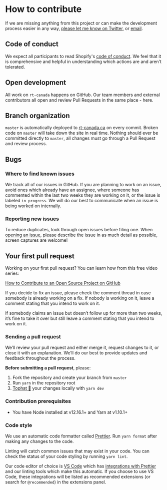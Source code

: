 # How to contribute

If we are missing anything from this project or can make the development process easier in any way, [please let me know on Twitter](https://twitter.com/martinblaws), or [email](mailto:martin@consultlowtide.ca).

## Code of conduct

We expect all participants to read Shopify's [code of conduct](https://github.com/Shopify/polaris-react/blob/master/.github/CODE_OF_CONDUCT.md). We feel that it is comprehensive and helpful in understanding which actions are and aren’t tolerated.

## Open development

All work on `rt-canada` happens on GitHub. Our team members and external contributors all open and review Pull Requests in the same place - here.

## Branch organization

`master` is automatically deployed to [rt-canada.ca](https://rt-canada.ca) on every commit. Broken code on `master` will take down the site in real time. Nothing should ever be committed directly to `master`, all changes must go through a Pull Request and review process.

## Bugs

### Where to find known issues

We track all of our issues in GitHub. If you are planning to work on an issue, avoid ones which already have an assignee, where someone has commented within the last two weeks they are working on it, or the issue is labeled `in progress`. We will do our best to communicate when an issue is being worked on internally.

### Reporting new issues

To reduce duplicates, look through open issues before filing one. When [opening an issue](https://github.com/consultlowtide/rt-canada/issues/new), please describe the issue in as much detail as possible, screen captures are welcome!

## Your first pull request

Working on your first pull request? You can learn how from this free video series:

[How to Contribute to an Open Source Project on GitHub](https://egghead.io/series/how-to-contribute-to-an-open-source-project-on-github)

If you decide to fix an issue, please check the comment thread in case somebody is already working on a fix. If nobody is working on it, leave a comment stating that you intend to work on it.

If somebody claims an issue but doesn’t follow up for more than two weeks, it’s fine to take it over but still leave a comment stating that you intend to work on it.

### Sending a pull request

We’ll review your pull request and either merge it, request changes to it, or close it with an explanation. We’ll do our best to provide updates and feedback throughout the process.

**Before submitting a pull request**, please:

1. Fork the repository and create your branch from `master`
1. Run `yarn` in the repository root
1. [Tophat 🎩](https://github.com/Shopify/polaris-react/blob/master/documentation/Tophatting.md) your changes locally with `yarn dev`

### Contribution prerequisites

- You have Node installed at v12.16.1+ and Yarn at v1.10.1+

### Code style

We use an automatic code formatter called [Prettier](https://prettier.io/). Run `yarn format` after making any changes to the code.

Linting will catch common issues that may exist in your code. You can check the status of your code styling by running `yarn lint`.

Our code editor of choice is [VS Code](https://code.visualstudio.com/) which has [integrations with Prettier](https://github.com/prettier/prettier-vscode) and our linting tools which make this automatic. If you choose to use VS Code, these integrations will be listed as recommended extensions (or search for `@recommended`) in the extensions panel.
